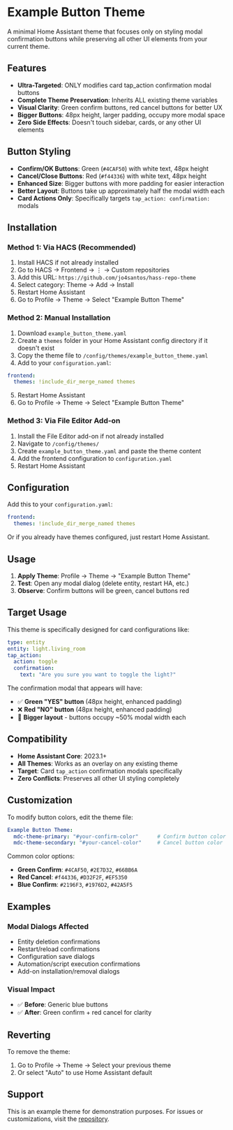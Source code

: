 # Example Button Theme

A minimal Home Assistant theme that focuses only on styling modal confirmation buttons while preserving all other UI elements from your current theme.

## Features

- **Ultra-Targeted**: ONLY modifies card tap_action confirmation modal buttons  
- **Complete Theme Preservation**: Inherits ALL existing theme variables
- **Visual Clarity**: Green confirm buttons, red cancel buttons for better UX
- **Bigger Buttons**: 48px height, larger padding, occupy more modal space
- **Zero Side Effects**: Doesn't touch sidebar, cards, or any other UI elements

## Button Styling

- **Confirm/OK Buttons**: Green (`#4CAF50`) with white text, 48px height
- **Cancel/Close Buttons**: Red (`#f44336`) with white text, 48px height  
- **Enhanced Size**: Bigger buttons with more padding for easier interaction
- **Better Layout**: Buttons take up approximately half the modal width each
- **Card Actions Only**: Specifically targets `tap_action: confirmation:` modals

## Installation

### Method 1: Via HACS (Recommended)

1. Install HACS if not already installed
2. Go to HACS → Frontend → ⋮ → Custom repositories  
3. Add this URL: `https://github.com/jo4santos/hass-repo-theme`
4. Select category: Theme → Add → Install
5. Restart Home Assistant
6. Go to Profile → Theme → Select "Example Button Theme"

### Method 2: Manual Installation

1. Download `example_button_theme.yaml`
2. Create a `themes` folder in your Home Assistant config directory if it doesn't exist
3. Copy the theme file to `/config/themes/example_button_theme.yaml`
4. Add to your `configuration.yaml`:

```yaml
frontend:
  themes: !include_dir_merge_named themes
```

5. Restart Home Assistant
6. Go to Profile → Theme → Select "Example Button Theme"

### Method 3: Via File Editor Add-on

1. Install the File Editor add-on if not already installed
2. Navigate to `/config/themes/`
3. Create `example_button_theme.yaml` and paste the theme content
4. Add the frontend configuration to `configuration.yaml`
5. Restart Home Assistant

## Configuration

Add this to your `configuration.yaml`:

```yaml
frontend:
  themes: !include_dir_merge_named themes
```

Or if you already have themes configured, just restart Home Assistant.

## Usage

1. **Apply Theme**: Profile → Theme → "Example Button Theme"
2. **Test**: Open any modal dialog (delete entity, restart HA, etc.)
3. **Observe**: Confirm buttons will be green, cancel buttons red

## Target Usage

This theme is specifically designed for card configurations like:

```yaml
type: entity
entity: light.living_room
tap_action:
  action: toggle
  confirmation:
    text: "Are you sure you want to toggle the light?"
```

The confirmation modal that appears will have:
- ✅ **Green "YES" button** (48px height, enhanced padding)
- ❌ **Red "NO" button** (48px height, enhanced padding)  
- 📏 **Bigger layout** - buttons occupy ~50% modal width each

## Compatibility

- **Home Assistant Core**: 2023.1+  
- **All Themes**: Works as an overlay on any existing theme
- **Target**: Card `tap_action` confirmation modals specifically
- **Zero Conflicts**: Preserves all other UI styling completely

## Customization

To modify button colors, edit the theme file:

```yaml
Example Button Theme:
  mdc-theme-primary: "#your-confirm-color"      # Confirm button color
  mdc-theme-secondary: "#your-cancel-color"     # Cancel button color
```

Common color options:
- **Green Confirm**: `#4CAF50`, `#2E7D32`, `#66BB6A`
- **Red Cancel**: `#f44336`, `#D32F2F`, `#EF5350`
- **Blue Confirm**: `#2196F3`, `#1976D2`, `#42A5F5`

## Examples

### Modal Dialogs Affected
- Entity deletion confirmations
- Restart/reload confirmations  
- Configuration save dialogs
- Automation/script execution confirmations
- Add-on installation/removal dialogs

### Visual Impact
- ✅ **Before**: Generic blue buttons
- ✅ **After**: Green confirm + red cancel for clarity

## Reverting

To remove the theme:
1. Go to Profile → Theme → Select your previous theme
2. Or select "Auto" to use Home Assistant default

## Support

This is an example theme for demonstration purposes. For issues or customizations, visit the [repository](https://github.com/jo4santos/hass-repo).